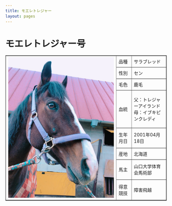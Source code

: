 ```yaml
---
title: モエレトレジャー
layout: pages
---
```


# モエレトレジャー号

<table border="1">
    <tr>
        <th rowspan="8"><img src="img/IMG_8326.JPG"></th>
        <td>品種</td>
        <td>サラブレッド</td>
    </tr>
    <tr>
        <td>性別</td>
        <td>セン</td>
    </tr>
    <tr>
        <td>毛色</td>
        <td>鹿毛</td>
    </tr>
    <tr>
        <td>血統</td>
        <td>父：トレジャーアイランド<br>母：イブキピンクレディ</td>
    </tr>
    <tr>
        <td>生年月日</td>
        <td>2001年04月18日</td>
    </tr>
    <tr>
        <td>産地</td>
        <td>北海道</td>
    </tr>
    <tr>
        <td>馬主</td>
        <td>山口大学体育会馬術部</td>
    </tr>
    <tr>
        <td>得意競技</td>
        <td>障害飛越</td>
    </tr>
</table>

<br>